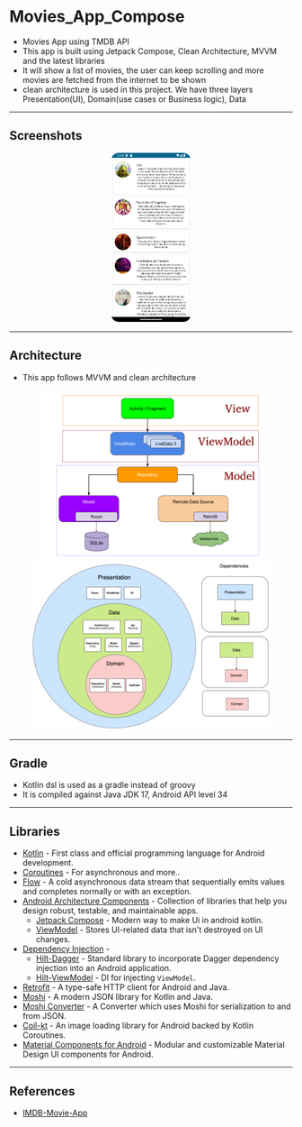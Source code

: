 # Movies_App_Compose
- Movies App using TMDB API
- This app is built using Jetpack Compose, Clean Architecture, MVVM and the latest libraries
- It will show a list of movies, the user can keep scrolling and more movies are fetched from the internet to be shown
- clean architecture is used in this project. We have three layers Presentation(UI), Domain(use cases or Business logic), Data
---
## Screenshots
<p align="center">
<img src = "https://raw.githubusercontent.com/abhineshchandra1234/Movies_App_Compose/master/app/src/main/res/drawable/news_list.png" height=300px/>
</p>

---
## Architecture
- This app follows MVVM and clean architecture
<p align="center">
<img src = "https://raw.githubusercontent.com/abhineshchandra1234/Movies_App_Compose/master/app/src/main/res/drawable/image_resources/MVVM.png" height=300px/>
<img src = "https://raw.githubusercontent.com/abhineshchandra1234/Movies_App_Compose/master/app/src/main/res/drawable/image_resources/clean architecture.png" height=300px/>
</p>

---
## Gradle
- Kotlin dsl is used as a gradle instead of groovy
- It is compiled against Java JDK 17, Android API level 34
---
## Libraries
- [Kotlin](https://kotlinlang.org/) - First class and official programming language for Android development.
- [Coroutines](https://kotlinlang.org/docs/reference/coroutines-overview.html) - For asynchronous and more..
- [Flow](https://kotlin.github.io/kotlinx.coroutines/kotlinx-coroutines-core/kotlinx.coroutines.flow/-flow/) - A cold asynchronous data stream that sequentially emits values and completes normally or with an exception.
- [Android Architecture Components](https://developer.android.com/topic/libraries/architecture) - Collection of libraries that help you design robust, testable, and maintainable apps.
  - [Jetpack Compose](https://developer.android.com/jetpack/compose) - Modern way to make Ui in android kotlin.
  - [ViewModel](https://developer.android.com/topic/libraries/architecture/viewmodel) - Stores UI-related data that isn't destroyed on UI changes. 
- [Dependency Injection](https://developer.android.com/training/dependency-injection) - 
  - [Hilt-Dagger](https://dagger.dev/hilt/) - Standard library to incorporate Dagger dependency injection into an Android application.
  - [Hilt-ViewModel](https://developer.android.com/training/dependency-injection/hilt-jetpack) - DI for injecting `ViewModel`.
- [Retrofit](https://square.github.io/retrofit/) - A type-safe HTTP client for Android and Java.
- [Moshi](https://github.com/square/moshi) - A modern JSON library for Kotlin and Java.
- [Moshi Converter](https://github.com/square/retrofit/tree/master/retrofit-converters/moshi) - A Converter which uses Moshi for serialization to and from JSON.
- [Coil-kt](https://coil-kt.github.io/coil/) - An image loading library for Android backed by Kotlin Coroutines.
- [Material Components for Android](https://github.com/material-components/material-components-android) - Modular and customizable Material Design UI components for Android.
---
## References
- [IMDB-Movie-App](https://github.com/nameisjayant/IMDB-Movie-App)
  
